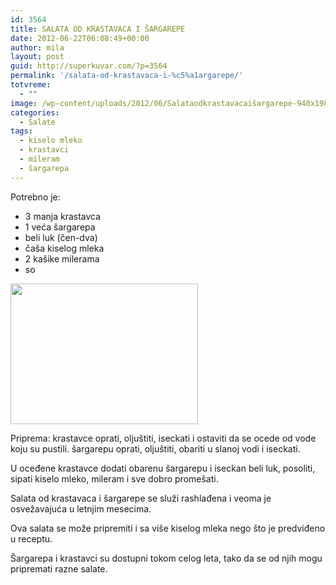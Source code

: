```yaml
---
id: 3564
title: SALATA OD KRASTAVACA I ŠARGAREPE
date: 2012-06-22T06:08:49+00:00
author: mila
layout: post
guid: http://superkuvar.com/?p=3564
permalink: '/salata-od-krastavaca-i-%c5%a1argarepe/'
totvreme:
  - ""
image: /wp-content/uploads/2012/06/Salataodkrastavacaišargarepe-940x198.jpg
categories:
  - Salate
tags:
  - kiselo mleko
  - krastavci
  - mileram
  - šargarepa
---
```

Potrebno je:

  * 3 manja krastavca
  * 1 veća šargarepa
  * beli luk (čen-dva)
  * čaša kiselog mleka
  * 2 kašike milerama
  * so

<img class="alignnone size-medium wp-image-3566" title="Salataodkrastavacaišargarepe" src="/wp-content/uploads/2012/06/Salataodkrastavacai%C5%A1argarepe-300x225.jpg" alt="" width="300" height="225" /> 

Priprema: krastavce oprati, oljuštiti, iseckati i ostaviti da se ocede od vode koju su pustili. šargarepu oprati, oljuštiti, obariti u slanoj vodi i iseckati.

U oceđene krastavce dodati obarenu šargarepu i iseckan beli luk, posoliti, sipati kiselo mleko, mileram i sve dobro promešati.

Salata od krastavaca i šargarepe se služi rashlađena i veoma je osvežavajuća u letnjim mesecima.

Ova salata se može pripremiti i sa više kiselog mleka nego što je predviđeno u receptu.

Šargarepa i krastavci su dostupni tokom celog leta, tako da se od njih mogu pripremati razne salate.